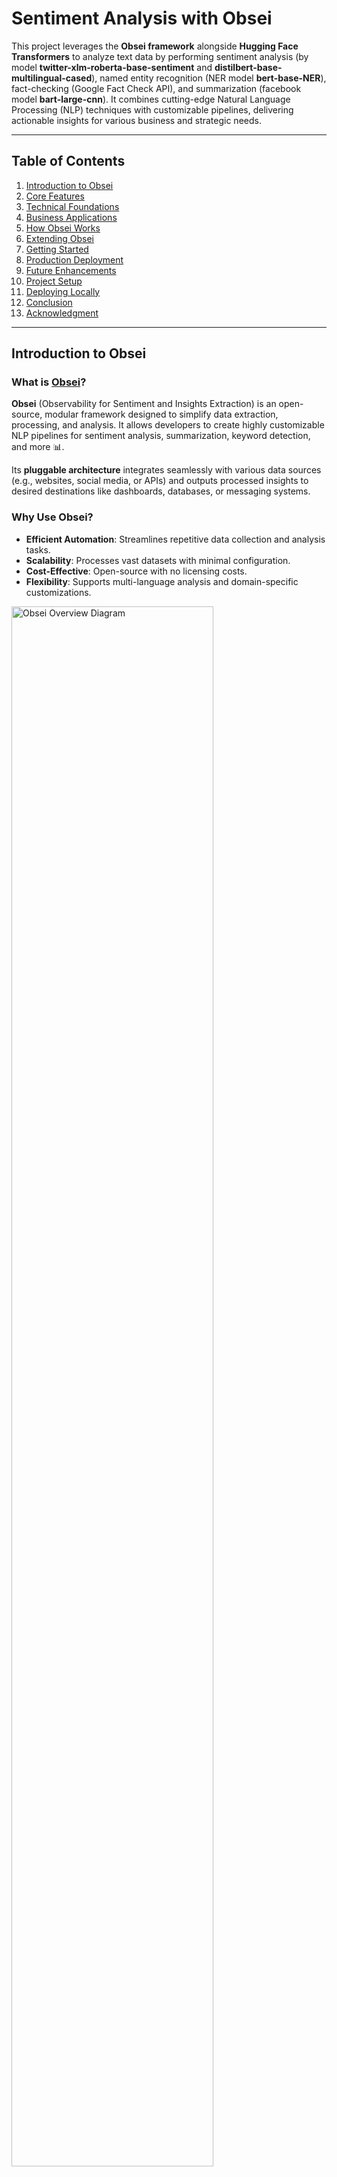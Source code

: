 # **Sentiment Analysis with Obsei**

This project leverages the **Obsei framework** alongside **Hugging Face Transformers** to analyze text data by performing sentiment analysis (by model **twitter-xlm-roberta-base-sentiment** and **distilbert-base-multilingual-cased**), named entity recognition (NER model **bert-base-NER**), fact-checking (Google Fact Check API), and summarization (facebook model **bart-large-cnn**). It combines cutting-edge Natural Language Processing (NLP) techniques with customizable pipelines, delivering actionable insights for various business and strategic needs.

---

## **Table of Contents**

1. [Introduction to Obsei](#introduction-to-obsei)
2. [Core Features](#core-features)
3. [Technical Foundations](#technical-foundations)
4. [Business Applications](#business-applications)
5. [How Obsei Works](#how-obsei-works)
6. [Extending Obsei](#extending-obsei)
7. [Getting Started](#getting-started)
8. [Production Deployment](#production-deployment)
9. [Future Enhancements](#future-enhancements)
10. [Project Setup](#project-setup)
11. [Deploying Locally](#deploying-locally)
12. [Conclusion](#conclusion)
13. [Acknowledgment](#acknowledgment)

---

## **Introduction to Obsei**

### **What is [Obsei](https://www.obsei.com/)?**

**Obsei** (Observability for Sentiment and Insights Extraction) is an open-source, modular framework designed to simplify data extraction, processing, and analysis. It allows developers to create highly customizable NLP pipelines for sentiment analysis, summarization, keyword detection, and more 📊.

Its **pluggable architecture** integrates seamlessly with various data sources (e.g., websites, social media, or APIs) and outputs processed insights to desired destinations like dashboards, databases, or messaging systems.

### **Why Use Obsei?**
- **Efficient Automation**: Streamlines repetitive data collection and analysis tasks.
- **Scalability**: Processes vast datasets with minimal configuration.
- **Cost-Effective**: Open-source with no licensing costs.
- **Flexibility**: Supports multi-language analysis and domain-specific customizations.

<img src="imgsrc/obsei_diagram.png" alt="Obsei Overview Diagram" style="width: 80%; max-width: 1000px;">  

---

## **Core Features**

### 1. **Data Extraction**
- Fetches structured and unstructured data from:
  - Websites using web crawlers (e.g., Trafilatura).
  - Social media platforms like Twitter and Reddit.
  - File-based sources or APIs.

### 2. **Sentiment Analysis**
- **Binary or Multi-Class Sentiment Classification**:
  - Positive, Negative, or Neutral sentiment detection.
  - Multilingual support using models like `distilbert-base-multilingual-cased`.

### 3. **Named Entity Recognition (NER)**
- Identifies and classifies:
  - **People** (e.g., CEOs, politicians).
  - **Organizations** (e.g., companies, NGOs).
  - **Locations** (e.g., cities, countries).
  - Merges fragmented entities for clean outputs.

### 4. **Summarization**
- Generates concise summaries from large text inputs using models like `BART`.
- Dynamically adjusts summary lengths based on input complexity.

### 5. **Keyword and Topic Extraction**
- Detects recurring themes, topics, or phrases from text.

### 6. **Customizable Pipelines**
- Mix and match sources, analyzers, and sinks to build workflows for specific use cases.

---

## **Technical Foundations**

### **Architecture**
Obsei operates through three core components:
1. **Sources**:
   - Fetch raw data (e.g., TrafilaturaCrawlerSource for web scraping).
2. **Analyzers**:
   - Perform NLP tasks like sentiment analysis, summarization, and NER.
3. **Sinks**:
   - Output processed insights to destinations (e.g., dashboards, databases).

### **NLP Models and Mathematics**
- **Transformer Models**:
  - BERT-based models (e.g., DistilBERT, BART) leverage self-attention mechanisms for language understanding.
- **NER**:
  - Token classification using fine-tuned models like `bert-large-cased`.
- **Summarization**:
  - Sequence-to-sequence frameworks (e.g., `BART`) encode and decode text into summaries.

### **Technologies**
+ **Hugging Face Transformers**: Provides state-of-the-art NLP models. Transformer models work by processing input data, which can be sequences of tokens or other structured data, through a series of layers that contain self-attention mechanisms and feed-forward neural networks.  
<img src="imgsrc/transformer_models.svg" alt="Transformer model evaluation" style="width: 80%; max-width: 1000px;">    

+ **Trafilatura**: Handles web scraping and content cleaning. Trafilatura scrapes the main text of web pages while preserving some structure, a task which is also known as boilerplate removal, DOM-based content extraction, main content identification, or HTML text cleaning. The result of processing can be in TXT, CSV, JSON & XML formats. Find more on [Trafilatura Document](https://trafilatura.readthedocs.io/en/latest/quickstart.html). Other similar web-scrapping tool (that can even perform better), outside of Obsei environment that can also being used include [Selenium](https://www.selenium.dev/) and [BeautifulSoup](https://tedboy.github.io/bs4_doc/).

+ **Google Fact Check**: Fact checking assigned statements on real-time data for enhanced information credibility. This tool using creates, adds, and deletes ClaimReview markup for a site's fact-checking articles, URLs or simply a short statement. Find more on [Google Fact Check Document](https://newsinitiative.withgoogle.com/resources/trainings/google-fact-check-tools/)

+ **Python Pipelines**: Orchestrates data flow seamlessly.

---

## **Business Applications**

### 1. **Customer Feedback Analysis**
- Detect trends in reviews, survey responses, or social media mentions.
- Extract actionable insights like common complaints or satisfaction drivers.

### 2. **Competitor Monitoring**
- Analyze sentiment and keywords in competitor news or advertisements.
- Uncover market opportunities and risks.

### 3. **Marketing Campaign Evaluation**
- Assess public sentiment during and after campaigns.
- Detect negative messaging by competitors.

### 4. **Crisis Management**
- Monitor real-time sentiment to guide public relations strategies.
- Detect early signs of potential PR crises.

### 5. **Product Development**
- Analyze feedback to prioritize product features.
- Identify pain points using sentiment-weighted analysis.

---

## **How Obsei Works**

### **Step-by-Step Workflow**

1. **Data Collection**:
   - Extracts data from specified sources (e.g., web articles, tweets) using web scrapper.
2. **Language Detection**:
   - Determines the language of the input text dynamically. Thus assigning and integrating across different destined LLM model.
3. **Data Analysis**:
   - Processes text using transformers for sentiment classification, NER, and summarization.
4. **Output Routing**:
   - Saves or forwards insights to desired destinations (e.g., Slack, Elasticsearch).

---

## **Extending Obsei**

### **Customization**
- Replace pre-trained models with domain-specific ones.
- Add new sources (e.g., LinkedIn data scraping) or sinks (e.g., Power BI integration).

### **Advanced Use Cases**
- **Predictive Analytics**:
  - Forecast trends based on historical sentiment data.
- **Behavioral Analysis**:
  - Analyze customer support interactions for intent prediction.

---

### **Fact Checking**
- We use Google Fact Check tool to validate negative statement pointing to any individual or organization, country.
- Using Google Fact Check API to send query on real time looking up for data credibility on an instant.

---

## **Getting Started**

### **1. Clone the Repository**
```bash
git clone https://github.com/Lelekhoa1812/Sentiment-Analysis-with-Obsei.git
cd Sentiment-Analysis-with-Obsei
```
Installing scraper and source observer libraries from obsei via:
```bash
pip install --editable .\[all\]
```
Or downloading each tools individually via [Obsei associated dependencies](https://github.com/Lelekhoa1812/Sentiment-Analysis-with-Obsei/blob/main/dependencies.md).

### **2. Install Dependencies**
Install requirements for this project:  
```bash
pip install -r requirements.txt
```

### **3. Run the Script**
```bash
python sentiment_analysis.py
```

### **4. View the Results**
- Processed insights will be saved in `output_example.txt`. Example [output](https://github.com/Lelekhoa1812/Sentiment-Analysis-with-Obsei/blob/main/obsei_analysis.txt).

### **5. Fetch saved results from database**
- Each analysis result can be saved to MongoDB, with user need to create a `.env`
environment file to store data on db. Running this script to fetch result data from the database, write and saved in `txt` format:
```bash
python3 fetchdb.py
```   
Example [retrieval of result data](https://github.com/Lelekhoa1812/Sentiment-Analysis-with-Obsei/blob/main/database_data.txt) saved from MongoDB(formatted as JSON).  

---

## **Production Deployment**

### **Best Practices**
1. **Fine-Tune Models**:
   - Use domain-specific datasets to improve model performance.
2. **Containerization**:
   - Use Docker or Kubernetes for scalable deployment.
3. **Data Security**:
   - Ensure compliance with GDPR or CCPA for sensitive data handling.

---

## **Future Enhancements**

### 1. **Real-Time Dashboards**
- Integrate with tools like Tableau or Streamlit for interactive visualizations.

### 2. **Knowledge Graphs**
- Link extracted entities to create relational graphs.

### 3. **Ethics and Bias Detection**
- Implement fairness metrics to identify biases in predictions.

---

## **Project Setup**
```plaintext
INET/
├── obsei/                 # Cloned obsei repo
├── static/                # All static contents like CSS, JS
│   ├── styles.css
│   ├── script.js
├── templates/             # All HTML UI templates
│   └── index.html
├── server.py              # Flask server
├── sentiment_analysis.py  # To use python on terminal
├── fetchdb.py             # Fetch and save data from MongoDB
├── obsei_analysis.txt
├── database_data.txt
├── README.md
├── dependencies.md
├── requirements.txt
```

---

## **Deploying Locally**
UI Demo can be deployed locally on your device with Flask app. Following these instructions:  

- Installing latest Flask version if you haven't:  
```bash
pip install flask
```

- Installing all necessary modules:  
```bash
pip install requirements.txt
```

- Start the Flask server:  
```bash
python server.py
```

- The server will run on your 5002 port http://127.0.0.1:5002.

- Web Demo:  

<img src="imgsrc/obsei_ui1.png" alt="Obsei Text Holder" style="width: 80%; max-width: 1000px;"> 

<img src="imgsrc/obsei_ui2.png" alt="Obsei Text Holder" style="width: 80%; max-width: 1000px;"> 
---

## **Conclusion**

Obsei is a powerful framework for automating text data analysis, enabling businesses to derive actionable insights efficiently. Its modular design and integration capabilities make it a valuable tool for sentiment analysis, NER, and summarization across industries. As the framework evolves, it holds immense potential for predictive analytics, cross-lingual insights, and anomaly detection, empowering businesses to stay ahead in a data-driven world.

---

## **Acknowledgment**

This project was developed as part of an internship product for **iNet Solution**, showcasing the integration of advanced NLP techniques with scalable workflows to provide meaningful insights from web content.

---

Latest update on 07/02/2025. Author: Dang Khoa Le.